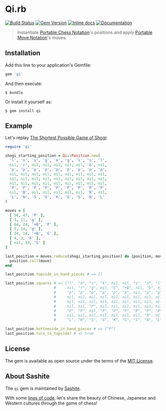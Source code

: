# Qi.rb

[![Build Status](https://api.travis-ci.org/sashite/qi.rb.svg?branch=master)][travis]
[![Gem Version](https://badge.fury.io/rb/qi.svg)][gem]
[![Inline docs](https://inch-ci.org/github/sashite/qi.rb.svg?branch=master)][inchpages]
[![Documentation](https://img.shields.io/:yard-docs-38c800.svg)][rubydoc]

> Instantiate [Portable Chess Notation](https://developer.sashite.com/specs/portable-chess-notation)'s positions and apply [Portable Move Notation](https://developer.sashite.com/specs/portable-move-notation)'s moves.

## Installation

Add this line to your application's Gemfile:

```ruby
gem 'qi'
```

And then execute:

    $ bundle

Or install it yourself as:

    $ gem install qi

## Example

Let's replay [The Shortest Possible Game of Shogi](https://userpages.monmouth.com/~colonel/shortshogi.html):

```ruby
require 'qi'

shogi_starting_position = Qi::Position.new(
  'l', 'n', 's', 'g', 'k', 'g', 's', 'n', 'l',
  nil, 'r', nil, nil, nil, nil, nil, 'b', nil,
  'p', 'p', 'p', 'p', 'p', 'p', 'p', 'p', 'p',
  nil, nil, nil, nil, nil, nil, nil, nil, nil,
  nil, nil, nil, nil, nil, nil, nil, nil, nil,
  nil, nil, nil, nil, nil, nil, nil, nil, nil,
  'P', 'P', 'P', 'P', 'P', 'P', 'P', 'P', 'P',
  nil, 'B', nil, nil, nil, nil, nil, 'R', nil,
  'L', 'N', 'S', 'G', 'K', 'G', 'S', 'N', 'L'
)

moves = [
  [ 56, 47, 'P' ],
  [ 3, 11, 'g' ],
  [ 64, 24, '+B', 'P' ],
  [ 5, 14, 'g' ],
  [ 24, 14, '+B', 'G' ],
  [ 4, 3, 'k' ],
  [ nil, 13, 'G' ]
]

last_position = moves.reduce(shogi_starting_position) do |position, move|
  position.call(move)
end

last_position.topside_in_hand_pieces # => []

last_position.squares # => ["l", "n", "s", "k", nil, nil, "s", "n", "l",
                      #     nil, "r", "g", nil, "G", "+B", nil, "b", nil,
                      #     "p", "p", "p", "p", "p", "p", nil, "p", "p",
                      #     nil, nil, nil, nil, nil, nil, nil, nil, nil,
                      #     nil, nil, nil, nil, nil, nil, nil, nil, nil,
                      #     nil, nil, "P", nil, nil, nil, nil, nil, nil,
                      #     "P", "P", nil, "P", "P", "P", "P", "P", "P",
                      #     nil, nil, nil, nil, nil, nil, nil, "R", nil,
                      #     "L", "N", "S", "G", "K", "G", "S", "N", "L"]

last_position.bottomside_in_hand_pieces # => ["P"]
last_position.turn_to_topside? # => true
```

## License

The gem is available as open source under the terms of the [MIT License](https://opensource.org/licenses/MIT).

## About Sashite

The `qi` gem is maintained by [Sashite](https://sashite.com/).

With some [lines of code](https://github.com/sashite/), let's share the beauty of Chinese, Japanese and Western cultures through the game of chess!

[gem]: https://rubygems.org/gems/qi
[travis]: https://travis-ci.org/sashite/qi.rb
[inchpages]: https://inch-ci.org/github/sashite/qi.rb
[rubydoc]: https://rubydoc.info/gems/qi/frames
